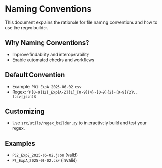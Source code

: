 # Naming Conventions

This document explains the rationale for file naming conventions and how to use the regex builder.

## Why Naming Conventions?
- Improve findability and interoperability
- Enable automated checks and workflows

## Default Convention
- Example: `P01_ExpA_2025-06-02.csv`
- Regex: `^P[0-9]{2}_Exp[A-Z]{1}_[0-9]{4}-[0-9]{2}-[0-9]{2}\.(csv|json)$`

## Customizing
- Use `src/utils/regex_builder.py` to interactively build and test your regex.

## Examples
- `P02_ExpB_2025-06-02.json` (valid)
- `P2_ExpA_2025-06-02.csv` (invalid)
